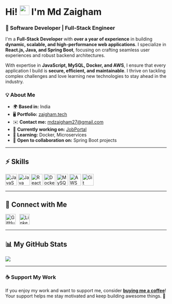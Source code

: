 # Hi! <img src="https://user-images.githubusercontent.com/18350557/176309783-0785949b-9127-417c-8b55-ab5a4333674e.gif" width="30"> I'm Md Zaigham  

### 🚀 Software Developer | Full-Stack Engineer  

I'm a **Full-Stack Developer** with **over a year of experience** in building **dynamic, scalable, and high-performance web applications**. I specialize in **React.js, Java, and Spring Boot**, focusing on crafting seamless user experiences and robust backend architectures.  

With expertise in **JavaScript, MySQL, Docker, and AWS**, I ensure that every application I build is **secure, efficient, and maintainable**. I thrive on tackling complex challenges and love learning new technologies to stay ahead in the industry.  

### 💡 About Me  
- 🌍 **Based in:** India  
- 🖥️ **Portfolio:** [zaigham.tech](http://www.zaigham.tech)  
- ✉️ **Contact me:** [mdzaigham27@gmail.com](mailto:mdzaigham27@gmail.com)  
- 🚀 **Currently working on:** [JobPortal](http://jobportal-one-sigma.vercel.app/)  
- 🧠 **Learning:** Docker, Microservices  
- 🤝 **Open to collaboration on:** Spring Boot projects  

---

## ⚡ Skills  
<p align="left">
  <img src="https://raw.githubusercontent.com/danielcranney/readme-generator/main/public/icons/skills/javascript-colored.svg" width="36" height="36" alt="JavaScript" />
  <img src="https://raw.githubusercontent.com/danielcranney/readme-generator/main/public/icons/skills/java-colored.svg" width="36" height="36" alt="Java" />
  <img src="https://raw.githubusercontent.com/danielcranney/readme-generator/main/public/icons/skills/react-colored.svg" width="36" height="36" alt="React" />
  <img src="https://raw.githubusercontent.com/danielcranney/readme-generator/main/public/icons/skills/docker-colored.svg" width="36" height="36" alt="Docker" />
  <img src="https://raw.githubusercontent.com/danielcranney/readme-generator/main/public/icons/skills/mysql-colored.svg" width="36" height="36" alt="MySQL" />
  <img src="https://raw.githubusercontent.com/danielcranney/readme-generator/main/public/icons/skills/aws-colored.svg" width="36" height="36" alt="AWS" />
  <img src="https://raw.githubusercontent.com/danielcranney/readme-generator/main/public/icons/skills/git-colored.svg" width="36" height="36" alt="Git" />
</p>  

---

## 🔗 Connect with Me  
<p align="left">
  <a href="https://github.com/ZaighamCodes" target="_blank"><img src="https://raw.githubusercontent.com/danielcranney/readme-generator/main/public/icons/socials/github.svg" width="32" height="32" alt="GitHub" /></a>
  &nbsp;
  <a href="https://www.linkedin.com/in/md-zaigham-97b7ba259/" target="_blank"><img src="https://raw.githubusercontent.com/danielcranney/readme-generator/main/public/icons/socials/linkedin.svg" width="32" height="32" alt="LinkedIn" /></a>
</p>  

---

## 📊 My GitHub Stats  
<p align="left">
  <a href="http://www.github.com/ZaighamCodes">
    <img src="https://github-readme-streak-stats.herokuapp.com/?user=ZaighamCodes&stroke=ffffff&background=1c1917&ring=0891b2&fire=0891b2&currStreakNum=ffffff&currStreakLabel=0891b2&sideNums=ffffff&sideLabels=ffffff&dates=ffffff&hide_border=true" />
  </a>
</p>  

---

### ☕ Support My Work  
If you enjoy my work and want to support me, consider **[buying me a coffee](https://www.buymeacoffee.com/mdzaigham2f)**! Your support helps me stay motivated and keep building awesome things. 🚀  
